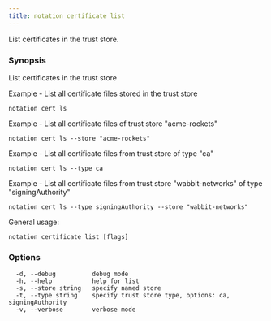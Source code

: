 ```yaml
---
title: notation certificate list
---
```


List certificates in the trust store.

### Synopsis

List certificates in the trust store

Example - List all certificate files stored in the trust store
```shell
notation cert ls
```

Example - List all certificate files of trust store "acme-rockets"
```shell
notation cert ls --store "acme-rockets"
```

Example - List all certificate files from trust store of type "ca"
```shell
notation cert ls --type ca
```

Example - List all certificate files from trust store "wabbit-networks" of type "signingAuthority"
```shell
notation cert ls --type signingAuthority --store "wabbit-networks"
```

General usage:
```shell
notation certificate list [flags]
```

### Options

```
  -d, --debug          debug mode
  -h, --help           help for list
  -s, --store string   specify named store
  -t, --type string    specify trust store type, options: ca, signingAuthority
  -v, --verbose        verbose mode
```

